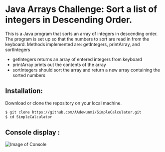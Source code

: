 # Java Arrays Challenge: Sort a list of integers in Descending Order.

This is a Java program that sorts an array of integers in descending order.
The program is set up so that the numbers to sort are read in from the keyboard.
Methods implemented are: getIntegers, printArray, and sortIntegers
- getIntegers returns an array of entered integers from keyboard
- printArray prints out the contents of the array
- sortIntegers should sort the array and return a new array containing the sorted numbers

## Installation: 

Download or clone the repository on your local machine.

```sh
$ git clone https://github.com/AAdewunmi/SimpleCalculator.git
$ cd SimpleCalculator
```
## Console display : 

![Image of Console](src/Screenshot.png)

